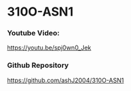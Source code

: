 # 310O-ASN1

### Youtube Video:
https://youtu.be/spj0wn0_Jek

### Github Repository
https://github.com/ashJ2004/310O-ASN1
